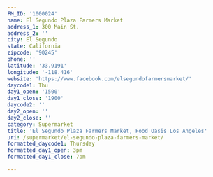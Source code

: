 ```yaml
---
FM_ID: '1000024'
name: El Segundo Plaza Farmers Market
address_1: 300 Main St.
address_2: ''
city: El Segundo
state: California
zipcode: '90245'
phone: ''
latitude: '33.9191'
longitude: '-118.416'
website: 'https://www.facebook.com/elsegundofarmersmarket/'
daycode1: Thu
day1_open: '1500'
day1_close: '1900'
daycode2: ''
day2_open: ''
day2_close: ''
category: Supermarket
title: 'El Segundo Plaza Farmers Market, Food Oasis Los Angeles'
uri: /supermarket/el-segundo-plaza-farmers-market/
formatted_daycode1: Thursday
formatted_day1_open: 3pm
formatted_day1_close: 7pm

---
```

